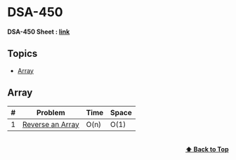 # DSA-450

**DSA-450 Sheet : [link](https://drive.google.com/file/d/1FMdN_OCfOI0iAeDlqswCiC2DZzD4nPsb/view)**

## Topics

- [Array](#array)

## Array

|  #  | Problem                                                                                                            |  Time  |  Space  |
| --- | -----------------------------------------------------------------------------------------------------------------  |  ----  |  -----  |
| 1   | [Reverse an Array](https://www.geeksforgeeks.org/write-a-program-to-reverse-an-array-or-string/)                   |  O(n)  |  O(1)   |

<br/>
<div align="right">
    <b><a href="#topics">⬆️ Back to Top</a></b>
</div>
<br/>
